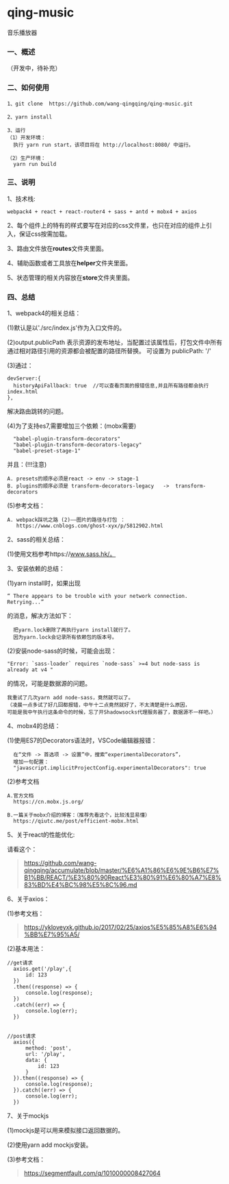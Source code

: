 # qing-music
音乐播放器

### 一、概述

  （开发中，待补充）

### 二、如何使用

    1、git clone  https://github.com/wang-qingqing/qing-music.git
    
    2、yarn install
        
    3、运行
    （1）开发环境：
      执行 yarn run start，该项目将在 http://localhost:8080/ 中运行。
      
    （2）生产环境：
      yarn run build


### 三、说明

1、技术栈:

    webpack4 + react + react-router4 + sass + antd + mobx4 + axios

2、每个组件上的特有的样式要写在对应的css文件里，也只在对应的组件上引入，保证css按需加载。

3、路由文件放在**routes**文件夹里面。

4、辅助函数或者工具放在**helper**文件夹里面。

5、状态管理的相关内容放在**store**文件夹里面。

### 四、总结
1、webpack4的相关总结：

  (1)默认是以'./src/index.js'作为入口文件的。

  (2)output.publicPath 
    表示资源的发布地址，当配置过该属性后，打包文件中所有通过相对路径引用的资源都会被配置的路径所替换。
    可设置为 publicPath: '/'

  (3)通过：

    devServer:{
      historyApiFallback: true  //可以查看页面的报错信息,并且所有路径都会执行index.html
    },

  解决路由跳转的问题。

  (4)为了支持es7,需要增加三个依赖：(mobx需要)
  
      "babel-plugin-transform-decorators"
      "babel-plugin-transform-decorators-legacy"
      "babel-preset-stage-1"

  并且：(!!!注意)
  
    A. presets的顺序必须是react -> env -> stage-1
    B. plugins的顺序必须是 transform-decorators-legacy   ->  transform-decorators

  (5)参考文档：

    A. webpack踩坑之路 (2)——图片的路径与打包 ：
       https://www.cnblogs.com/ghost-xyx/p/5812902.html


2、sass的相关总结：

  (1)使用文档参考https://www.sass.hk/。
 
3、安装依赖的总结：

  (1)yarn install时，如果出现

    “ There appears to be trouble with your network connection. Retrying...”
  的消息，解决方法如下：

      把yarn.lock删除了再执行yarn install就行了。
      因为yarn.lock会记录所有依赖包的版本号。

  (2)安装node-sass的时候，可能会出现：

    "Error: `sass-loader` requires `node-sass` >=4 but node-sass is already at v4 "

  的情况，可能是数据源的问题。

    我重试了几次yarn add node-sass，竟然就可以了。
    （凌晨一点多试了好几回都报错，中午十二点竟然就好了，不太清楚是什么原因，
    可能是我中午执行这条命令的时候，忘了开Shadowsocks代理服务器了，数据源不一样吧。）
  
4、mobx4的总结：

  (1)使用ES7的Decorators语法时，VSCode编辑器报错：

      在“文件 -> 首选项 -> 设置”中，搜索“experimentalDecorators”，
      增加一句配置：
      "javascript.implicitProjectConfig.experimentalDecorators": true

  (2)参考文档

    A.官方文档
      https://cn.mobx.js.org/

    B.一篇关于mobx介绍的博客：（推荐先看这个，比较浅显易懂）
      https://qiutc.me/post/efficient-mobx.html

5、关于react的性能优化:

  请看这个：

  >https://github.com/wang-qingqing/accumulate/blob/master/%E6%A1%86%E6%9E%B6%E7%B1%BB/REACT/%E3%80%90React%E3%80%91%E6%80%A7%E8%83%BD%E4%BC%98%E5%8C%96.md 
  
6、关于axios：

  (1)参考文档：
  >https://ykloveyxk.github.io/2017/02/25/axios%E5%85%A8%E6%94%BB%E7%95%A5/

  (2)基本用法：

    //get请求
      axios.get('/play',{
          id: 123
      })
      .then((response) => {
          console.log(response);
      })
      .catch((err) => {
          console.log(err);
      })


    //post请求
      axios({
          method: 'post',
          url: '/play',
          data: {
              id: 123
          }
      }).then((response) => {
          console.log(response);
      }).catch((err) => {
          console.log(err);
      })

7、关于mockjs

  (1)mockjs是可以用来模拟接口返回数据的。

  (2)使用yarn add mockjs安装。

  (3)参考文档：
  
  >https://segmentfault.com/q/1010000008427064

 



